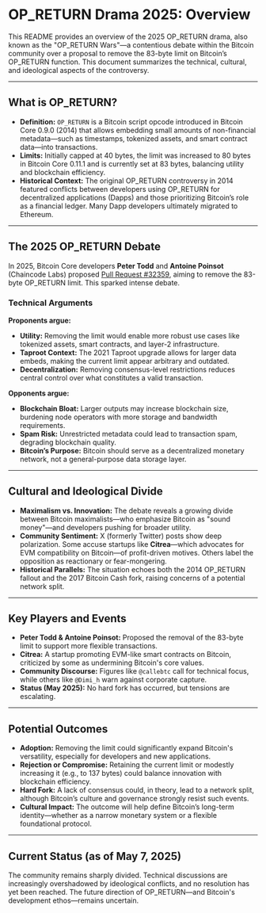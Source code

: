 # OP_RETURN Drama 2025: Overview

This README provides an overview of the 2025 OP\_RETURN drama, also known as the "OP\_RETURN Wars"—a contentious debate within the Bitcoin community over a proposal to remove the 83-byte limit on Bitcoin’s OP\_RETURN function. This document summarizes the technical, cultural, and ideological aspects of the controversy.

---

## What is OP_RETURN?

* **Definition:** `OP_RETURN` is a Bitcoin script opcode introduced in Bitcoin Core 0.9.0 (2014) that allows embedding small amounts of non-financial metadata—such as timestamps, tokenized assets, and smart contract data—into transactions.
* **Limits:** Initially capped at 40 bytes, the limit was increased to 80 bytes in Bitcoin Core 0.11.1 and is currently set at 83 bytes, balancing utility and blockchain efficiency.
* **Historical Context:** The original OP\_RETURN controversy in 2014 featured conflicts between developers using OP\_RETURN for decentralized applications (Dapps) and those prioritizing Bitcoin’s role as a financial ledger. Many Dapp developers ultimately migrated to Ethereum.

---

## The 2025 OP_RETURN Debate

In 2025, Bitcoin Core developers **Peter Todd** and **Antoine Poinsot** (Chaincode Labs) proposed [Pull Request #32359](https://github.com/bitcoin/bitcoin/pull/32359), aiming to remove the 83-byte OP\_RETURN limit. This sparked intense debate.

### Technical Arguments

**Proponents argue:**

* **Utility:** Removing the limit would enable more robust use cases like tokenized assets, smart contracts, and layer-2 infrastructure.
* **Taproot Context:** The 2021 Taproot upgrade allows for larger data embeds, making the current limit appear arbitrary and outdated.
* **Decentralization:** Removing consensus-level restrictions reduces central control over what constitutes a valid transaction.

**Opponents argue:**

* **Blockchain Bloat:** Larger outputs may increase blockchain size, burdening node operators with more storage and bandwidth requirements.
* **Spam Risk:** Unrestricted metadata could lead to transaction spam, degrading blockchain quality.
* **Bitcoin’s Purpose:** Bitcoin should serve as a decentralized monetary network, not a general-purpose data storage layer.

---

## Cultural and Ideological Divide

* **Maximalism vs. Innovation:** The debate reveals a growing divide between Bitcoin maximalists—who emphasize Bitcoin as "sound money"—and developers pushing for broader utility.
* **Community Sentiment:** X (formerly Twitter) posts show deep polarization. Some accuse startups like **Citrea**—which advocates for EVM compatibility on Bitcoin—of profit-driven motives. Others label the opposition as reactionary or fear-mongering.
* **Historical Parallels:** The situation echoes both the 2014 OP\_RETURN fallout and the 2017 Bitcoin Cash fork, raising concerns of a potential network split.

---

## Key Players and Events

* **Peter Todd & Antoine Poinsot:** Proposed the removal of the 83-byte limit to support more flexible transactions.
* **Citrea:** A startup promoting EVM-like smart contracts on Bitcoin, criticized by some as undermining Bitcoin's core values.
* **Community Discourse:** Figures like `@callebtc` call for technical focus, while others like `@Dimi_h` warn against corporate capture.
* **Status (May 2025):** No hard fork has occurred, but tensions are escalating.

---

## Potential Outcomes

* **Adoption:** Removing the limit could significantly expand Bitcoin's versatility, especially for developers and new applications.
* **Rejection or Compromise:** Retaining the current limit or modestly increasing it (e.g., to 137 bytes) could balance innovation with blockchain efficiency.
* **Hard Fork:** A lack of consensus could, in theory, lead to a network split, although Bitcoin’s culture and governance strongly resist such events.
* **Cultural Impact:** The outcome will help define Bitcoin’s long-term identity—whether as a narrow monetary system or a flexible foundational protocol.

---

## Current Status (as of May 7, 2025)

The community remains sharply divided. Technical discussions are increasingly overshadowed by ideological conflicts, and no resolution has yet been reached. The future direction of OP\_RETURN—and Bitcoin's development ethos—remains uncertain.
